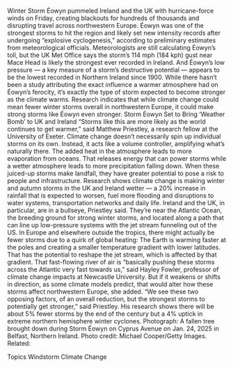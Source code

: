 Winter Storm Éowyn pummeled Ireland and the UK with hurricane-force winds on Friday, creating blackouts for hundreds of thousands and disrupting travel across northwestern Europe.
Éowyn was one of the strongest storms to hit the region and likely set new intensity records after undergoing “explosive cyclogenesis,” according to preliminary estimates from meteorological officials. Meteorologists are still calculating Éowyn’s toll, but the UK Met Office says the storm’s 114 mph (184 kph) gust near Mace Head is likely the strongest ever recorded in Ireland. And Éowyn’s low pressure — a key measure of a storm’s destructive potential — appears to be the lowest recorded in Northern Ireland since 1900.
While there hasn’t been a study attributing the exact influence a warmer atmosphere had on Éowyn’s ferocity, it’s exactly the type of storm expected to become stronger as the climate warms. Research indicates that while climate change could mean fewer winter storms overall in northwestern Europe, it could make strong storms like Éowyn even stronger.
Storm Éowyn Set to Bring ‘Weather Bomb’ to UK and Ireland
“Storms like this are more likely as the world continues to get warmer,” said Matthew Priestley, a research fellow at the University of Exeter.
Climate change doesn’t necessarily spin up individual storms on its own. Instead, it acts like a volume controller, amplifying what’s naturally there. The added heat in the atmosphere leads to more evaporation from oceans. That releases energy that can power storms while a wetter atmosphere leads to more precipitation falling down. When these juiced-up storms make landfall, they have greater potential to pose a risk to people and infrastructure.
Research shows climate change is making winter and autumn storms in the UK and Ireland wetter — a 20% increase in rainfall that is expected to worsen, fuel more flooding and disruptions to water systems, transportation networks and daily life.
Ireland and the UK, in particular, are in a bullseye, Priestley said. They’re near the Atlantic Ocean, the breeding ground for strong winter storms, and located along a path that can line up low-pressure systems with the jet stream funneling out of the US.
In Europe and elsewhere outside the tropics, there might actually be fewer storms due to a quirk of global heating: The Earth is warming faster at the poles and creating a smaller temperature gradient with lower latitudes. That has the potential to reshape the jet stream, which is affected by that gradient.
That fast-flowing river of air is “basically pushing these storms across the Atlantic very fast towards us,” said Hayley Fowler, professor of climate change impacts at Newcastle University. But if it weakens or shifts in direction, as some climate models predict, that would alter how these storms affect northwestern Europe, she added.
“We see these two opposing factors, of an overall reduction, but the strongest storms to potentially get stronger,” said Priestley. His research shows there will be about 5% fewer storms by the end of the century but a 4% uptick in extreme northern hemisphere winter cyclones.
Photograph: A fallen tree brought down during Storm Éowyn on Cyprus Avenue on Jan. 24, 2025 in Belfast, Northern Ireland. Photo credit: Michael Cooper/Getty Images.
Related:

Topics
Windstorm
Climate Change
